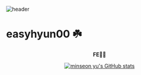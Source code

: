 <!-- ![header](https://capsule-render.vercel.app/api?type=Cylinder&color=d3ffce&fontSize=50&text=Welcome~☘️&animation=fadeIn) -->

![header](https://capsule-render.vercel.app/api?type=waving&color=0:E59EFF,100:9EF0FF&text=Welcome~☘️&animation=fadeIn&fontSize=45&fontAlignY=40&height=250)

# easyhyun00 ☘️

<div align="center">

**FE👩‍💻**

[![minseon yu's GitHub stats](https://github-readme-stats.vercel.app/api?username=easyhyun00&hide=stars,contribs&show_icons=true&theme=buefy&count_private=true)](https://github.com/easyhyun00/github-readme-stats)

</div>

<!-- <div align="center">

## 💻 STACKS

<img src="https://img.shields.io/badge/C-A8B9CC?style=for-the-badge&logo=C&logoColor=white"/>
<img src="https://img.shields.io/badge/Python-3776AB?style=for-the-badge&logo=Python&logoColor=white"/>
<img src="https://img.shields.io/badge/java-007396?style=for-the-badge&logo=java&logoColor=white"/>
<img src="https://img.shields.io/badge/JavaScript-F7DF1E?style=for-the-badge&logo=javascript&logoColor=black"/>
<img src="https://img.shields.io/badge/Typescript-3178C6?style=for-the-badge&logo=Typescript&logoColor=white"/>
<br />
<img src="https://img.shields.io/badge/HTML5-E34F26?style=for-the-badge&logo=html5&logoColor=white"/>
<img src="https://img.shields.io/badge/CSS3-1572B6?style=for-the-badge&logo=css3&logoColor=white"/>
<img src="https://img.shields.io/badge/ejs-000000?style=for-the-badge&logo=ejs&logoColor=white"/>
<img src="https://img.shields.io/badge/React-61DAFB?style=for-the-badge&logo=React&logoColor=black"/>
<img src="https://img.shields.io/badge/React Native-61DAFB?style=for-the-badge&logo=React&logoColor=black"/>
<img src="https://img.shields.io/badge/Expo-000000?style=for-the-badge&logo=Expo&logoColor=white"/>
<img src="https://img.shields.io/badge/Next.js-000000?style=for-the-badge&logo=Next.js&logoColor=white"/>
<br />
<img src="https://img.shields.io/badge/Spring Boot-6DB33F?style=for-the-badge&logo=SpringBoot&logoColor=white"/>
<img src="https://img.shields.io/badge/Node.js-339933?style=for-the-badge&logo=Node.js&logoColor=white"/>
<br />
<img src="https://img.shields.io/badge/Firebase-FFCA28?style=for-the-badge&logo=firebase&logoColor=black"/>
<img src="https://img.shields.io/badge/MySQL-4479A1?style=for-the-badge&logo=MySQL&logoColor=white"/>
<img src="https://img.shields.io/badge/Git-F05032?style=for-the-badge&logo=git&logoColor=white"/>
<img src="https://img.shields.io/badge/GitHub-181717?style=for-the-badge&logo=GitHub&logoColor=white"/>
<br />
<img src="https://img.shields.io/badge/Visual Studio Code-007ACC?style=for-the-badge&logo=Visual Studio Code&logoColor=white"/>
<img src="https://img.shields.io/badge/IntelliJ-000000?style=for-the-badge&logo=IntelliJ Idea&logoColor=white"/> <img src="https://img.shields.io/badge/Visual Studio-5C2D91?style=for-the-badge&logo=Visual Studio&logoColor=white"/>
<br />
<img src="https://img.shields.io/badge/Raspberry Pi-A22846?style=for-the-badge&logo=Raspberry Pi&logoColor=white"/>

</div> -->

